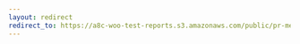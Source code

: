 ```yaml
---
layout: redirect
redirect_to: https://a8c-woo-test-reports.s3.amazonaws.com/public/pr-merge/39592/api/index.html
---
```

